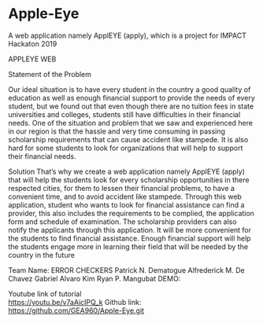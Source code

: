 # Apple-Eye
A web application namely ApplEYE (apply), which is a project for IMPACT Hackaton 2019

APPLEYE WEB 

Statement of the Problem

Our ideal situation is to have every student in the country a good quality of education as well as enough financial support to provide the needs of every student, but we found out that even though there are no tuition fees in state universities and colleges, students still have difficulties in their financial needs. One of the situation and problem that we saw and experienced here in our region is that the hassle and very time consuming in passing scholarship requirements that can cause accident like stampede. It is also hard for some students to look for organizations that will help to support their financial needs.

Solution
That’s why we create a web application namely ApplEYE (apply) that will help the students look for every scholarship opportunities in there respected cities, for them to lessen their financial problems, to have a convenient time, and to avoid accident like stampede.
Through this web application, student who wants to look for financial assistance can find a provider, this also includes the requirements to be complied, the application form and schedule of examination. The scholarship providers can also notify the applicants through this application. It will be more convenient for the students to find financial assistance.
Enough financial support will help the students engage more in learning their field that will be needed by the country in the future

Team Name: ERROR CHECKERS
Patrick N. Dematogue
Alfrederick M. De Chavez
Gabriel Alvaro
Kim Ryan P. Mangubat
DEMO:

Youtube link of tutorial	
https://youtu.be/v7aAicIPQ_k
Github link:
https://github.com/GEA960/Apple-Eye.git
